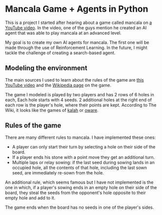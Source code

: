 # Mancala Game + Agents in Python

This is a project I started after hearing about a game called mancala on [a YouTube video](https://www.youtube.com/watch?v=RdbvgP1DQN0). In the video, one of the guys mention he created an AI agent that was able to play mancala at an advanced level.

My goal is to create my own AI agents for mancala. The first one will be made through the use of Reinforcement Learning. In the future, I might tackle the challenge of creating a search-based agent.

## Modeling the environment

The main sources I used to learn about the rules of the game are [this YouTube video](https://www.youtube.com/watch?v=-A-djjimCcM) and the [Wikipedia page](https://en.wikipedia.org/wiki/Mancala) on the game.

The game I modeled is played by two players and has 2 rows of 6 holes in each, Each hole starts with 4 seeds. 2 additional holes at the right end of each row is the player's hole, where their points are kept. According to The Wiki, it looks like the games of [kalah](https://en.wikipedia.org/wiki/Kalah) or [oware](https://en.wikipedia.org/wiki/Oware).

## Rules of the game

There are many different rules to mancala. I have implemented these ones:

 * A player can only start their turn by selecting a hole on their side of the board.
 * If a player ends his stone with a point move they get an additional turn.
 * Multiple laps or relay sowing: if the last seed during sowing lands in an occupied hole, all the contents of that hole, including the last sown seed, are immediately re-sown from the hole.

An additional rule, which seems famous but I have not implemented is the one in which, if a player's sowing ends in an empty hole on their side of the board, they steal the seeds from the opponent's hole opposite to their empty hole and add to it.

The game ends when the board has no seeds in one of the player's sides.